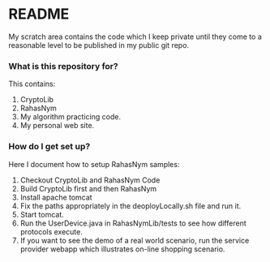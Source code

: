 # README #

My scratch area contains the code which I keep private until they come to a reasonable level to be published in my public git repo.

### What is this repository for? ###

This contains:
1. CryptoLib
2. RahasNym
3. My algorithm practicing code.
4. My personal web site.

### How do I get set up? ###

Here I document how to setup RahasNym samples:

1. Checkout CryptoLib and RahasNym Code
2. Build CryptoLib first and then RahasNym
3. Install apache tomcat
4. Fix the paths appropriately in the deoployLocally.sh file and run it.
5. Start tomcat.
6. Run the UserDevice.java in RahasNymLib/tests to see how different protocols execute.
7. If you want to see the demo of a real world scenario, run the service provider webapp which illustrates on-line shopping scenario.